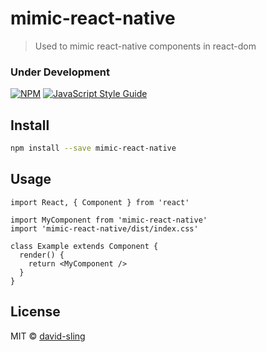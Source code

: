 # mimic-react-native

> Used to mimic react-native components in react-dom

### Under Development

[![NPM](https://img.shields.io/npm/v/mimic-react-native.svg)](https://www.npmjs.com/package/mimic-react-native) [![JavaScript Style Guide](https://img.shields.io/badge/code_style-standard-brightgreen.svg)](https://standardjs.com)

## Install

```bash
npm install --save mimic-react-native
```

## Usage

```tsx
import React, { Component } from 'react'

import MyComponent from 'mimic-react-native'
import 'mimic-react-native/dist/index.css'

class Example extends Component {
  render() {
    return <MyComponent />
  }
}
```

## License

MIT © [david-sling](https://github.com/david-sling)
